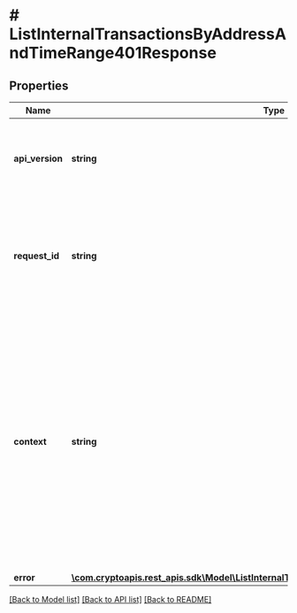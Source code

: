 # # ListInternalTransactionsByAddressAndTimeRange401Response

## Properties

Name | Type | Description | Notes
------------ | ------------- | ------------- | -------------
**api_version** | **string** | Specifies the version of the API that incorporates this endpoint. |
**request_id** | **string** | Defines the ID of the request. The &#x60;requestId&#x60; is generated by Crypto APIs and it&#39;s unique for every request. |
**context** | **string** | In batch situations the user can use the context to correlate responses with requests. This property is present regardless of whether the response was successful or returned as an error. &#x60;context&#x60; is specified by the user. | [optional]
**error** | [**\com.cryptoapis.rest_apis.sdk\Model\ListInternalTransactionsByAddressAndTimeRangeE401**](ListInternalTransactionsByAddressAndTimeRangeE401.md) |  |

[[Back to Model list]](../../README.md#models) [[Back to API list]](../../README.md#endpoints) [[Back to README]](../../README.md)
